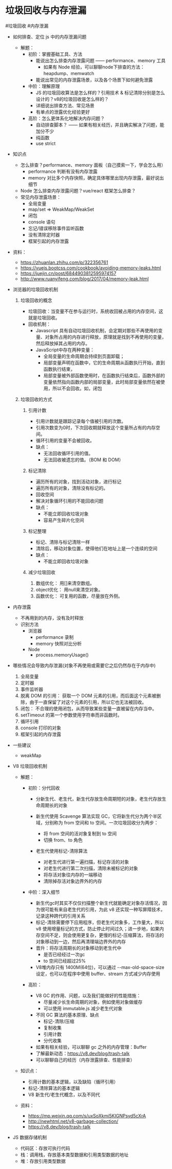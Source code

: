 # 垃圾回收与内存泄漏

#垃圾回收
#内存泄漏

- 如何排查、定位 js 中的内存泄漏问题
    - 解题：
        - 初阶：掌握基础工具、方法
            - 能说出怎么排查内存泄露问题 —— performance、memory 工具
                - 如果有 Node 经验，可以聊聊node下排查的方法：heapdump、memwatch
            - 能说出常见的内存泄露场景，以及各个场景下如何避免泄露
        - 中阶：理解原理
            - JS 的垃圾回收算法是怎么样的？引用技术 & 标记清除分别是怎么设计的？v8的垃圾回收是怎么样的？
            - 详细说出排查方法、常见场景
            - 有单点的泄露优化经验更好
        - 高阶：怎么更体系化地解决内存问题？
            - 自动排查脚本？ —— 如果有相关经历，并且确实解决了问题，能加分不少
            - 纯函数
            - use strict

- 知识点
    - 怎么排查？performance、memory 面板（自己摸索一下，学会怎么用）
        - performance 判断有没有内存泄露
        - memory 对比多个内存快照，确定具体哪里出现内存泄露，最好说出细节
    - Node 怎么排查内存泄露问题？vue/react 框架怎么排查？
    - 常见内存泄露场景：
        - 全局变量
        - map/set => WeakMap/WeakSet
        - 闭包
        - console 语句
        - 忘记/错误移除事件监听函数
        - 没有清除定时器
        - 框架引起的内存泄露

- 资料：
    - <https://zhuanlan.zhihu.com/p/322356761>
    - <https://vuejs.bootcss.com/cookbook/avoiding-memory-leaks.html>
    - <https://juejin.cn/post/6844903812595974157>
    - <http://www.ruanyifeng.com/blog/2017/04/memory-leak.html>

- 浏览器的垃圾回收机制
    1. 垃圾回收的概念
        - 垃圾回收：当变量不在参与运行时，系统收回被占用的内存空间，这就是垃圾回收。
        - 回收机制：
            - Javascript 具有自动垃圾回收机制，会定期对那些不再使用的变量、对象所占用的内存进行释放，原理就是找到不再使用的变量，然后释放掉其占用的内存。
            - JavaScript中存在两种变量：
                - 全局变量的生命周期会持续到页面卸载；
                - 局部变量声明在函数中，它的生命周期从函数执行开始，直到函数执行结束，
                - 局部变量被外部函数使用时，在函数执行结束后，函数外部的变量依然指向函数内部的局部变量，此时局部变量依然在被使用，所以不会回收。如，闭包

    2. 垃圾回收的方式
        1. 引用计数
            - 引用计数就是跟踪记录每个值被引用的次数。
            - 引用次数变为0时，下次回收期就释放这个变量所占有的内存空间。
            - 循环引用的变量不会被回收。
            - 缺点：
               - 无法回收循环引用的值。
               - 无法回收被遗忘的值。（BOM 和 DOM）

        2. 标记清除
             - 遍历所有的对象，找到活动对象，进行标记
             - 遍历所有的对象，清除没有标记的。
             - 回收空间
             - 解决对象循环引用的不能回收问题
             - 缺点：
               - 不能立即回收垃圾对象
               - 容易产生碎片化空间

        3. 标记整理
             - 标记、清除与标记清除一样
             - 清除后，移动对象位置，使得他们在地址上是一个连续的空间
             - 缺点：
                 - 不能立即回收垃圾对象

        4. 减少垃圾回收
            1. 数组优化： 用[]来清空数组。
            2. object优化： 用null来清空对象。
            3. 函数优化： 可复用的函数，尽量放在外侧。
- 内存泄露
    - 不再用到的内存，没有及时释放
    - 识别方法
        - 浏览器
            - performance 录制
            - memory 快照对比分析
        - Node
            - process.memoryUsage()
- 哪些情况会导致内存泄漏(对象不再使用或需要它之后仍然存在于内存中)
     1. 全局变量
     2. 定时器
     3. 事件监听器
     4. 脱离 DOM 的引用： 获取一个 DOM 元素的引用，而后面这个元素被删除，由于一直保留了对这个元素的引用，所以它也无法被回收。
     5. 闭包： 不合理的使用闭包，从而导致某些变量一直被留在内存当中。
     6. setTimeout 的第一个参数使用字符串而非函数时。
     7. 循环引用
     8. console 打印的对象
     9. 框架引起的内存泄露
- 一些建议
    - weakMap

- V8 垃圾回收机制
    - 解题：
        - 初阶：分代回收
            - 分新生代、老生代，新生代存放生命周期短的对象，老生代存放生命周期长的对象
            - 新生代使用 Scavenge 算法实现 GC，它将新生代分为两个半区域，分别称为 from 空间和 to 空间。一次垃圾回收分为两步：
                - 将 from 空间的活对象复制到 to 空间
                - 切换 from、to 角色

            - 老生代使用标记-清除算法
                - 对老生代进行第一遍扫描，标记存活的对象
                - 对老生代进行第二次扫描，清除未被标记的对象
                - 将存活对象往内存的一端移动
                - 清除掉存活对象边界外的内存

        - 中阶：深入细节
            - 新生代gc时其实不仅仅扫描整个新生代就能确定对象存活情况，因为很可能有来自老生代的引用，为此 v8 还实现一种写屏障技术，记录这种跨代的引用关系
            - 标记-清除需要停下应用程序，但老生代对象多，工作量大，所以 v8 使用增量标记的方式，防止停止时间过久；进一步地，如果内存空间不足，则会使用更复杂，更慢的标记-压缩算法，将存活的对象移动到一边，然后再清理端边界外的内存
            - 晋升：将存活周期长的对象移动到老生代中
                - 是否已经经过一次gc
                - to 空间已经超过25%
            - V8堆内存只有 1400M(64位)，可以通过 --max-old-space-size 设定，也可以在程序中使用 buffer、stream 方式减少内存使用

        - 高阶：
            - V8 GC 的作用、问题，以及我们能做好的性能措施：
                - 尽量减少长生命周期的对象，例如使用对象做缓存
                - 可以使用 immutable.js 减少老生代对象
            - 不同 GC 算法的基本原理、缺点
                - 标记-清除/压缩
                - 复制收集
                - 引用计数
                - 分代收集
            - 如果有相关经验，可以聊聊 gc 之外的内存管理：Buffer
            - 了解最新动态：<https://v8.dev/blog/trash-talk>
            - 可以聊聊自己的经历（内存泄露排查、性能排查）

    - 知识点：
        - 引用计数的基本逻辑，以及缺陷（循环引用）
        - 标记-清除算法的基本逻辑
        - V8 新生代/老生代概念，以及不同代

    - 资料：
        - <https://mp.weixin.qq.com/s/uxSoXkmi5KIGNPsyd5cXrA>
        - <http://newhtml.net/v8-garbage-collection/>
        - <https://v8.dev/blog/trash-talk>

- JS 数据存储机制
    - 代码区：存放可执行代码
    - 栈：调用栈，存放基本类型数据和引用类型数据的地址
    - 堆：存放引用类型数据
